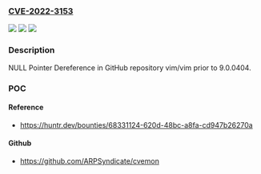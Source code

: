 ### [CVE-2022-3153](https://cve.mitre.org/cgi-bin/cvename.cgi?name=CVE-2022-3153)
![](https://img.shields.io/static/v1?label=Product&message=vim%2Fvim&color=blue)
![](https://img.shields.io/static/v1?label=Version&message=n%2Fa&color=blue)
![](https://img.shields.io/static/v1?label=Vulnerability&message=CWE-476%20NULL%20Pointer%20Dereference&color=brighgreen)

### Description

NULL Pointer Dereference in GitHub repository vim/vim prior to 9.0.0404.

### POC

#### Reference
- https://huntr.dev/bounties/68331124-620d-48bc-a8fa-cd947b26270a

#### Github
- https://github.com/ARPSyndicate/cvemon

